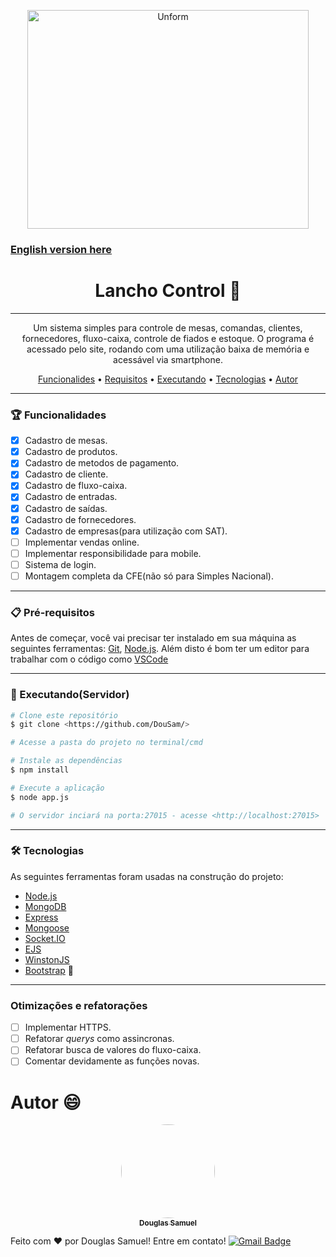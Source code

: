 <p align="center">
  <a>
    <img src="https://cdn.discordapp.com/attachments/453718217773547522/835524460722389053/Lanches.png" height="350" width="450"  alt="Unform" />
  </a>
</p>

[<h3>English version here</h3>](https://github.com/DouSam/Lancho-Control/blob/main/README.us.md)

<h1 align="center">Lancho Control 🍔</h1>

---

<p align="center">Um sistema simples para controle de mesas, comandas, clientes, fornecedores, fluxo-caixa, controle de fiados e estoque. O programa é acessado pelo site, rodando com uma utilização baixa de memória e acessável via smartphone.</p>

<p align="center">
 <a href="#funcionalidades">Funcionalides</a> • 
 <a href="#pré-requisitos">Requisitos</a> • 
 <a href="#executando(servidor)">Executando</a> • 
 <a href="#tecnologias">Tecnologias</a> • 
 <a href="#autor">Autor</a>
</p>

---

### 🏆 Funcionalidades

- [x] Cadastro de mesas.
- [x] Cadastro de produtos.
- [x] Cadastro de metodos de pagamento.
- [x] Cadastro de cliente.
- [x] Cadastro de fluxo-caixa.
- [x] Cadastro de entradas.
- [x] Cadastro de saídas.
- [x] Cadastro de fornecedores.
- [x] Cadastro de empresas(para utilização com SAT).
- [ ] Implementar vendas online.
- [ ] Implementar responsibilidade para mobile.
- [ ] Sistema de login.
- [ ] Montagem completa da CFE(não só para Simples Nacional).

---

### 📋 Pré-requisitos

Antes de começar, você vai precisar ter instalado em sua máquina as seguintes ferramentas:
[Git](https://git-scm.com), [Node.js](https://nodejs.org/en/). 
Além disto é bom ter um editor para trabalhar com o código como [VSCode](https://code.visualstudio.com/)

---

### 🎲 Executando(Servidor)

```bash
# Clone este repositório
$ git clone <https://github.com/DouSam/>

# Acesse a pasta do projeto no terminal/cmd

# Instale as dependências
$ npm install

# Execute a aplicação
$ node app.js

# O servidor inciará na porta:27015 - acesse <http://localhost:27015>
```

---

### 🛠 Tecnologias

As seguintes ferramentas foram usadas na construção do projeto:

- [Node.js](https://nodejs.org/en/)
- [MongoDB](https://www.mongodb.com/)
- [Express](https://expressjs.com/pt-br/)
- [Mongoose](https://mongoosejs.com/)
- [Socket.IO](https://socket.io/)
- [EJS](https://ejs.co/)
- [WinstonJS](https://github.com/winstonjs/winston)
- [Bootstrap](https://getbootstrap.com/) :blue_heart:

---

### Otimizações e refatorações

- [ ] Implementar HTTPS.
- [ ] Refatorar *querys* como assincronas.
- [ ] Refatorar busca de valores do fluxo-caixa.
- [ ] Comentar devidamente as funções novas.

# Autor 😄

<p align="center">

<a href="https://github.com/DouSam" align="center">
 <img style="border-radius: 60%;" src="https://lh3.googleusercontent.com/o49VhdIK8p4hVv08luql8OyVy9d3Y8McrzVD8PPQ28UU7Gq3eAN-9KPi0zCxMgHh_jY0Ah7qj4sHkQXvEOa408P09QtEkDTSngRrKtDeJlllYuaKDXPH6ww3TUXw2sdHoNSIuwCA1fY=w2400" width="150px;" alt=""/>
 <br />
 <sub><b>Douglas Samuel</b></sub></a>

Feito com ❤️ por Douglas Samuel! Entre em contato!
[![Gmail Badge](https://img.shields.io/badge/-douglassam007@gmail.com-c14438?style=flat-square&logo=Gmail&logoColor=white&link=mailto:douglassam007@gmail.com)](mailto:douglassam007@gmail.com)
</p>
